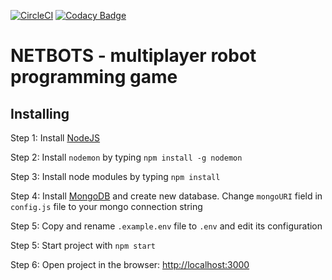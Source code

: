 [![CircleCI](https://circleci.com/gh/Eoic/netbots.svg?style=svg&circle-token=00241a178411177fbd19a453a58680be0aab2449)](https://circleci.com/gh/Eoic/netbots)
[![Codacy Badge](https://api.codacy.com/project/badge/Grade/ef89c5dc37fa4749924f05a9e9c0c9ca)](https://www.codacy.com?utm_source=github.com&amp;utm_medium=referral&amp;utm_content=Eoic/netbots&amp;utm_campaign=Badge_Grade)
# NETBOTS - multiplayer robot programming game

## Installing

Step 1: Install [NodeJS](https://nodejs.org/en/)

Step 2: Install `nodemon` by typing `npm install -g nodemon`

Step 3: Install node modules by typing `npm install`

Step 4: Install [MongoDB](https://www.mongodb.com/) and create new database. Change `mongoURI` field in `config.js` file to your mongo connection string

Step 5: Copy and rename `.example.env` file to `.env` and edit its configuration

Step 5: Start project with `npm start`

Step 6: Open project in the browser: [http://localhost:3000](http://localhost:3000)